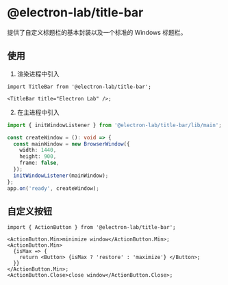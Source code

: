 # @electron-lab/title-bar

提供了自定义标题栏的基本封装以及一个标准的 Windows 标题栏。

## 使用

1. 渲染进程中引入

```tsx
import TitleBar from '@electron-lab/title-bar';

<TitleBar title="Electron Lab" />;
```

2. 在主进程中引入

```ts
import { initWindowListener } from '@electron-lab/title-bar/lib/main';

const createWindow = (): void => {
  const mainWindow = new BrowserWindow({
    width: 1440,
    height: 900,
    frame: false,
  });
  initWindowListener(mainWindow);
};
app.on('ready', createWindow);
```

## 自定义按钮

```tsx
import { ActionButton } from '@electron-lab/title-bar';

<ActionButton.Min>minimize window</ActionButton.Min>;
<ActionButton.Min>
  {isMax => {
    return <Button> {isMax ? 'restore' : 'maximize'} </Button>;
  }}
</ActionButton.Min>;
<ActionButton.Close>close window</ActionButton.Close>;
```
